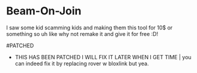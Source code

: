 # Beam-On-Join
I saw some kid scamming kids and making them this tool for 10$ or something so uh like why not remake it and give it for free :D!

#PATCHED
* THIS HAS BEEN PATCHED I WILL FIX IT LATER WHEN I GET TIME | you can indeed fix it by replacing rover w  bloxlink but yea.
